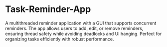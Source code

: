 # Task-Reminder-App
A multithreaded reminder application with a GUI that supports concurrent reminders. The app allows users to add, edit, or remove reminders, ensuring thread safety while avoiding deadlocks and UI hanging. Perfect for organizing tasks efficiently with robust performance.
